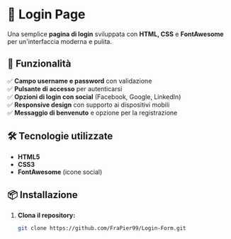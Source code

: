 # 🔑 Login Page

Una semplice **pagina di login** sviluppata con **HTML, CSS** e **FontAwesome** per un'interfaccia moderna e pulita.

## 🚀 Funzionalità

✅ **Campo username e password** con validazione  
✅ **Pulsante di accesso** per autenticarsi  
✅ **Opzioni di login con social** (Facebook, Google, LinkedIn)  
✅ **Responsive design** con supporto ai dispositivi mobili  
✅ **Messaggio di benvenuto** e opzione per la registrazione  

## 🛠️ Tecnologie utilizzate

- **HTML5**  
- **CSS3**  
- **FontAwesome** (icone social)  

## 📦 Installazione

1. **Clona il repository:**
   ```bash
   git clone https://github.com/FraPier99/Login-Form.git

